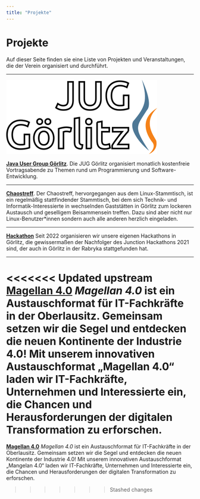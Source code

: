 ```yaml
---
title: "Projekte"
---
```


# Projekte

Auf dieser Seite finden sie eine Liste von Projekten und Veranstaltungen, die der Verein organisiert und durchführt.

---

![Logo der JUG](../images/jug_logo.png)


**[Java User Group Görlitz](/projekte/jug)**. Die JUG Görlitz organisiert monatlich kostenfreie Vortragsabende zu Themen
rund um Programmierung und Software-Entwicklung.

---

**[Chaostreff](/projekte/chaostreff)**. Der Chaostreff, hervorgegangen aus dem Linux-Stammtisch, ist ein regelmäßig stattfindender Stammtisch, bei
dem sich Technik- und Informatik-Interessierte in wechselnden Gaststätten in Görlitz zum lockeren Austausch
und geselligem Beisammensein treffen. Dazu sind aber nicht nur Linux-Benutzer\*innen sondern auch alle anderen herzlich
eingeladen.

---

**[Hackathon](https://hackathon.digitale-oberlausitz.eu/)** Seit 2022 organisieren wir unsere eigenen Hackathons in Görlitz, die gewissermaßen der Nachfolger des
Junction Hackathons 2021 sind, der auch in Görlitz in der Rabryka stattgefunden hat.

---

<<<<<<< Updated upstream
**[Magellan 4.0](/projekte/magellan)** *Magellan 4.0* ist ein Austauschformat für IT-Fachkräfte in der Oberlausitz. Gemeinsam setzen wir die Segel und entdecken die neuen Kontinente der Industrie 4.0! Mit unserem innovativen Austauschformat „Magellan 4.0“ laden wir IT-Fachkräfte, Unternehmen und Interessierte ein, die Chancen und Herausforderungen der digitalen Transformation zu erforschen.
=======
**[Magellan 4.0](/projekte/magellan)** *Magellan 4.0* ist ein Austauschformat für IT-Fachkräfte in der Oberlausitz. Gemeinsam setzen wir die Segel und entdecken die neuen Kontinente der Industrie 4.0! Mit unserem innovativen Austauschformat „Mangelan 4.0“ laden wir IT-Fachkräfte, Unternehmen und Interessierte ein, die Chancen und Herausforderungen der digitalen Transformation zu erforschen.
>>>>>>> Stashed changes
